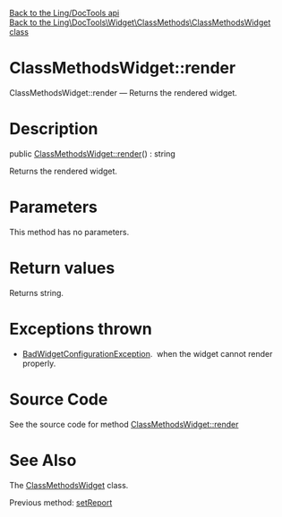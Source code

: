 [Back to the Ling/DocTools api](https://github.com/lingtalfi/DocTools/blob/master/doc/api/Ling/DocTools.md)<br>
[Back to the Ling\DocTools\Widget\ClassMethods\ClassMethodsWidget class](https://github.com/lingtalfi/DocTools/blob/master/doc/api/Ling/DocTools/Widget/ClassMethods/ClassMethodsWidget.md)


ClassMethodsWidget::render
================



ClassMethodsWidget::render — Returns the rendered widget.




Description
================


public [ClassMethodsWidget::render](https://github.com/lingtalfi/DocTools/blob/master/doc/api/Ling/DocTools/Widget/ClassMethods/ClassMethodsWidget/render.md)() : string




Returns the rendered widget.




Parameters
================

This method has no parameters.


Return values
================

Returns string.


Exceptions thrown
================

- [BadWidgetConfigurationException](https://github.com/lingtalfi/DocTools/blob/master/doc/api/Ling/DocTools/Exception/BadWidgetConfigurationException.md).&nbsp;
when the widget cannot render properly.






Source Code
===========
See the source code for method [ClassMethodsWidget::render](/blob/master/Widget/ClassMethods/ClassMethodsWidget.php#L94-L136)


See Also
================

The [ClassMethodsWidget](https://github.com/lingtalfi/DocTools/blob/master/doc/api/Ling/DocTools/Widget/ClassMethods/ClassMethodsWidget.md) class.

Previous method: [setReport](https://github.com/lingtalfi/DocTools/blob/master/doc/api/Ling/DocTools/Widget/ClassMethods/ClassMethodsWidget/setReport.md)<br>

